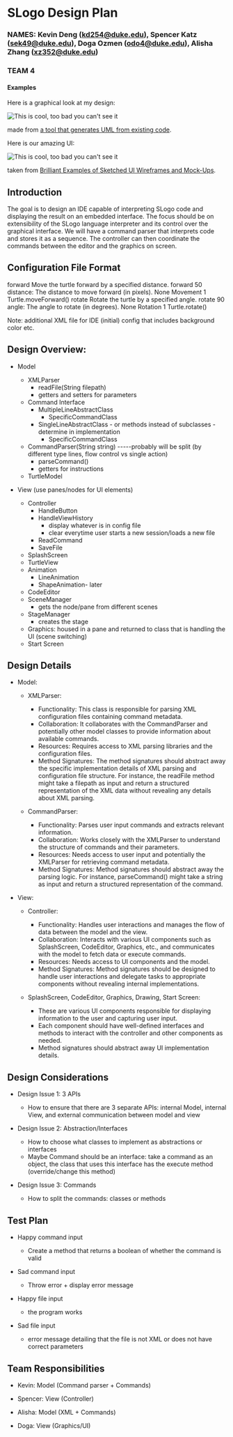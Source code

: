 # SLogo Design Plan
### NAMES: Kevin Deng (kd254@duke.edu), Spencer Katz (sek49@duke.edu), Doga Ozmen (odo4@duke.edu), Alisha Zhang (xz352@duke.edu)
### TEAM 4


#### Examples

Here is a graphical look at my design:

![This is cool, too bad you can't see it](online-shopping-uml-example.png "An initial UI")

made from [a tool that generates UML from existing code](http://staruml.io/).


Here is our amazing UI:

![This is cool, too bad you can't see it](29-sketched-ui-wireframe.jpg "An alternate design")

taken from [Brilliant Examples of Sketched UI Wireframes and Mock-Ups](https://onextrapixel.com/40-brilliant-examples-of-sketched-ui-wireframes-and-mock-ups/).


## Introduction
The goal is to design an IDE capable of interpreting SLogo code and displaying the result on an
embedded interface. The focus should be on extensibility of the SLogo language interpreter and its
control over the graphical interface. We will have a command parser that interprets code and stores
it as a sequence. The controller can then coordinate the commands between the editor and the
graphics on screen.

## Configuration File Format
<commands>
    <command>
        <canonical_name>forward</canonical_name>
        <description>Move the turtle forward by a specified distance.</description>
        <example>forward 50</example>
        <help_documentation>
            <parameters>
                <parameter>distance: The distance to move forward (in pixels).</parameter>
            </parameters>
            <return_value>None</return_value>
            <category>Movement</category>
        </help_documentation>
        <number_of_expected_parameters>1</number_of_expected_parameters>
        <implementing_class_or_method_name>Turtle.moveForward()</implementing_class_or_method_name>
    </command>
    <command>
        <canonical_name>rotate</canonical_name>
        <description>Rotate the turtle by a specified angle.</description>
        <example>rotate 90</example>
        <help_documentation>
            <parameters>
                <parameter>angle: The angle to rotate (in degrees).</parameter>
            </parameters>
            <return_value>None</return_value>
            <category>Rotation</category>
        </help_documentation>
        <number_of_expected_parameters>1</number_of_expected_parameters>
        <implementing_class_or_method_name>Turtle.rotate()</implementing_class_or_method_name>
    </command>
    <!-- Additional commands can be added here -->
</commands>

Note: additional XML file for IDE (initial) config that includes background color etc.



## Design Overview:
* Model
  * XMLParser
    * readFile(String filepath)
    * getters and setters for parameters
  * Command Interface
    * MultipleLineAbstractClass
      * SpecificCommandClass
    * SingleLineAbstractClass - or methods instead of subclasses - determine in implementation
      * SpecificCommandClass
  * CommandParser(String string) -----probably will be split (by different type lines, flow control vs single action) 
    * parseCommand() 
    * getters for instructions
  * TurtleModel

* View (use panes/nodes for UI elements)
  * Controller
    * HandleButton
    * HandleViewHistory
      * display whatever is in config file
      * clear everytime user starts a new session/loads a new file
    * ReadCommand
    * SaveFile
  * SplashScreen
  * TurtleView
  * Animation
    * LineAnimation
    * ShapeAnimation- later
  * CodeEditor
  * SceneManager
    * gets the node/pane from different scenes
  * StageManager
    * creates the stage
  * Graphics: housed in a pane and returned to class that is handling the UI (scene switching)
  * Start Screen



## Design Details
* Model:
  * XMLParser:
    * Functionality: This class is responsible for parsing XML configuration files containing command metadata. 
    * Collaboration: It collaborates with the CommandParser and potentially other model classes to provide information about available commands. 
    * Resources: Requires access to XML parsing libraries and the configuration files. 
    * Method Signatures: The method signatures should abstract away the specific implementation details of XML parsing and configuration file structure. For instance, the readFile method might take a filepath as input and return a structured representation of the XML data without revealing any details about XML parsing.

  * CommandParser:
    * Functionality: Parses user input commands and extracts relevant information. 
    * Collaboration: Works closely with the XMLParser to understand the structure of commands and their parameters. 
    * Resources: Needs access to user input and potentially the XMLParser for retrieving command metadata. 
    * Method Signatures: Method signatures should abstract away the parsing logic. For instance, parseCommand() might take a string as input and return a structured representation of the command.

* View:
  * Controller:
    * Functionality: Handles user interactions and manages the flow of data between the model and the view. 
    * Collaboration: Interacts with various UI components such as SplashScreen, CodeEditor, Graphics, etc., and communicates with the model to fetch data or execute commands. 
    * Resources: Needs access to UI components and the model. 
    * Method Signatures: Method signatures should be designed to handle user interactions and delegate tasks to appropriate components without revealing internal implementations.

  * SplashScreen, CodeEditor, Graphics, Drawing, Start Screen:
    * These are various UI components responsible for displaying information to the user and capturing user input. 
    * Each component should have well-defined interfaces and methods to interact with the controller and other components as needed. 
    * Method signatures should abstract away UI implementation details.


## Design Considerations
* Design Issue 1: 3 APIs
  * How to ensure that there are 3 separate APIs: internal Model, internal View, and external communication between model and view

* Design Issue 2: Abstraction/Interfaces
  * How to choose what classes to implement as abstractions or interfaces
  * Maybe Command should be an interface: take a command as an object, the class that uses this interface has the execute method (override/change this method)

* Design Issue 3: Commands
  * How to split the commands: classes or methods


## Test Plan
* Happy command input
  * Create a method that returns a boolean of whether the command is valid
* Sad command input
  * Throw error + display error message

* Happy file input
  * the program works
* Sad file input
  * error message detailing that the file is not XML or does not have correct parameters


## Team Responsibilities

 * Kevin: Model (Command parser + Commands)

 * Spencer: View (Controller)

 * Alisha: Model (XML + Commands)

 * Doga: View (Graphics/UI)

